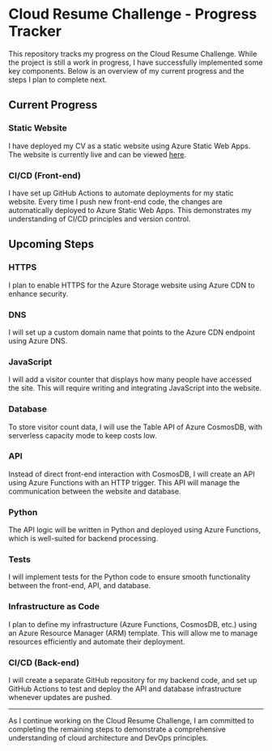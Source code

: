 # Cloud Resume Challenge - Progress Tracker

This repository tracks my progress on the Cloud Resume Challenge. While the project is still a work in progress, I have successfully implemented some key components. Below is an overview of my current progress and the steps I plan to complete next.

## Current Progress

### Static Website
I have deployed my CV as a static website using Azure Static Web Apps. The website is currently live and can be viewed [here](https://victorious-ground-0852d4903.5.azurestaticapps.net).

### CI/CD (Front-end)
I have set up GitHub Actions to automate deployments for my static website. Every time I push new front-end code, the changes are automatically deployed to Azure Static Web Apps. This demonstrates my understanding of CI/CD principles and version control.

## Upcoming Steps

### HTTPS
I plan to enable HTTPS for the Azure Storage website using Azure CDN to enhance security.

### DNS
I will set up a custom domain name that points to the Azure CDN endpoint using Azure DNS.

### JavaScript
I will add a visitor counter that displays how many people have accessed the site. This will require writing and integrating JavaScript into the website.

### Database
To store visitor count data, I will use the Table API of Azure CosmosDB, with serverless capacity mode to keep costs low.

### API
Instead of direct front-end interaction with CosmosDB, I will create an API using Azure Functions with an HTTP trigger. This API will manage the communication between the website and database.

### Python
The API logic will be written in Python and deployed using Azure Functions, which is well-suited for backend processing.

### Tests
I will implement tests for the Python code to ensure smooth functionality between the front-end, API, and database.

### Infrastructure as Code
I plan to define my infrastructure (Azure Functions, CosmosDB, etc.) using an Azure Resource Manager (ARM) template. This will allow me to manage resources efficiently and automate their deployment.

### CI/CD (Back-end)
I will create a separate GitHub repository for my backend code, and set up GitHub Actions to test and deploy the API and database infrastructure whenever updates are pushed.

---

As I continue working on the Cloud Resume Challenge, I am committed to completing the remaining steps to demonstrate a comprehensive understanding of cloud architecture and DevOps principles.

